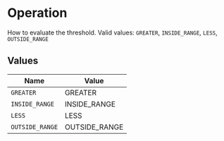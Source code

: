 # Operation

How to evaluate the threshold.  Valid values: `GREATER`, `INSIDE_RANGE`, `LESS`, `OUTSIDE_RANGE`


## Values

| Name            | Value           |
| --------------- | --------------- |
| `GREATER`       | GREATER         |
| `INSIDE_RANGE`  | INSIDE_RANGE    |
| `LESS`          | LESS            |
| `OUTSIDE_RANGE` | OUTSIDE_RANGE   |